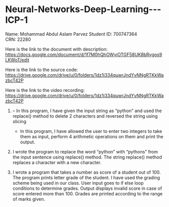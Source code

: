 # Neural-Networks-Deep-Learning---ICP-1

Name: Mohammad Abdul Aslam Parvez
Student ID: 700747364                                                                                                                  
CRN: 22280   

Here is the link to the document with description: 
https://docs.google.com/document/d/1f7M0hQhOWyiOTGF58UK8bRygos9LKWoT/edit

Here is the link to the source code:
https://drive.google.com/drive/u/0/folders/1dz1i334quwrJndYvNNgRTKkWazbcT42P

Here is the link to the video recording:
https://drive.google.com/drive/u/0/folders/1dz1i334quwrJndYvNNgRTKkWazbcT42P

1. 	– In this program, I have given the input string as “python” and used the replace() method to delete 2 characters and reversed the string using slicing
    - In this program, I have allowed the user to enter two integers to take them as input, perform 4 arithmetic operations on them and print the output. 

2. 	I wrote the program to replace the word “python” with “pythons” from the input sentence using replace() method. The string replace() method replaces a character with a new character.

3.	I wrote a program that takes a number as score of a student out of 100. The program prints letter grade of the student. I have used the grading scheme being used in our class. User input goes to if else loop conditions to determine grades. Output displays invalid score in case of score entered more than 100. Grades are printed according to the range of marks given. 


